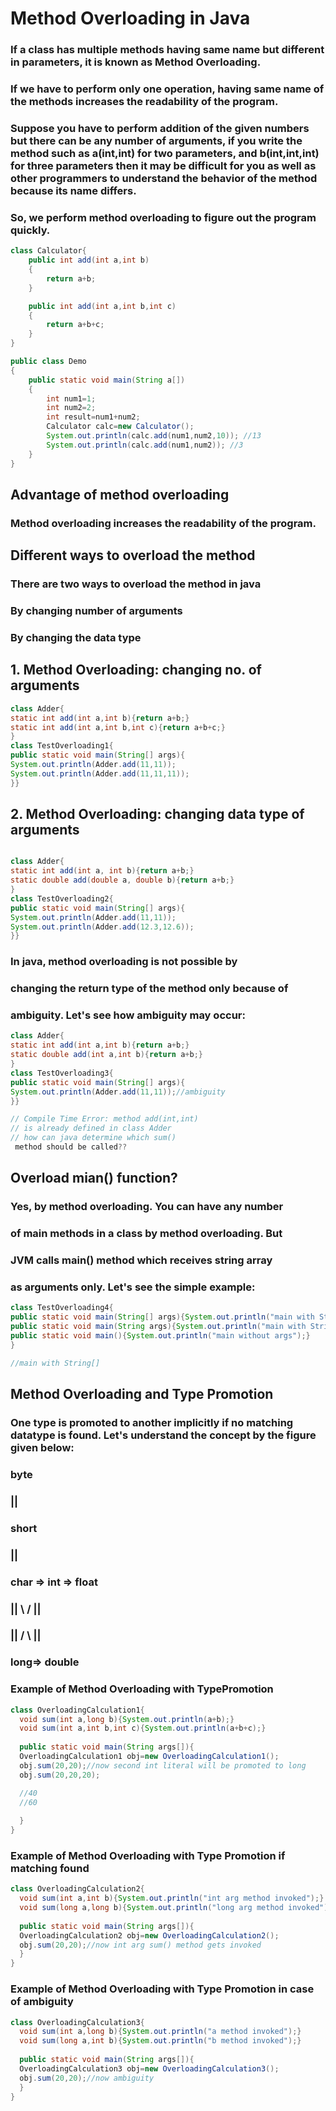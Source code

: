 # Method Overloading in Java

### If a class has multiple methods having same name but different in parameters, it is known as Method Overloading.

### If we have to perform only one operation, having same name of the methods increases the readability of the program.

### Suppose you have to perform addition of the given numbers but there can be any number of arguments, if you write the method such as a(int,int) for two parameters, and b(int,int,int) for three parameters then it may be difficult for you as well as other programmers to understand the behavior of the method because its name differs.

### So, we perform method overloading to figure out the program quickly.


```java
class Calculator{
    public int add(int a,int b)
    {
        return a+b;
    }

    public int add(int a,int b,int c)
    {
        return a+b+c;
    }
}

public class Demo
{
    public static void main(String a[])
    {
        int num1=1;
        int num2=2;
        int result=num1+num2;
        Calculator calc=new Calculator();
        System.out.println(calc.add(num1,num2,10)); //13
        System.out.println(calc.add(num1,num2)); //3
    }
}


```


## Advantage of method overloading
### Method overloading increases the readability of the program.

## Different ways to overload the method
### There are two ways to overload the method in java

### By changing number of arguments
### By changing the data type

## 1. Method Overloading: changing no. of arguments

```java
class Adder{  
static int add(int a,int b){return a+b;}  
static int add(int a,int b,int c){return a+b+c;}  
}  
class TestOverloading1{  
public static void main(String[] args){  
System.out.println(Adder.add(11,11));  
System.out.println(Adder.add(11,11,11));  
}}  
```

## 2. Method Overloading: changing data type of arguments

```java

class Adder{  
static int add(int a, int b){return a+b;}  
static double add(double a, double b){return a+b;}  
}  
class TestOverloading2{  
public static void main(String[] args){  
System.out.println(Adder.add(11,11));  
System.out.println(Adder.add(12.3,12.6));  
}}  
```


### In java, method overloading is not possible by
### changing the return type of the method only because of
###  ambiguity. Let's see how ambiguity may occur:

```java
class Adder{  
static int add(int a,int b){return a+b;}  
static double add(int a,int b){return a+b;}  
}  
class TestOverloading3{  
public static void main(String[] args){  
System.out.println(Adder.add(11,11));//ambiguity  
}}  

// Compile Time Error: method add(int,int) 
// is already defined in class Adder
// how can java determine which sum()
 method should be called??
```

## Overload mian() function?

### Yes, by method overloading. You can have any number
### of main methods in a class by method overloading. But
### JVM calls main() method which receives string array 
### as arguments only. Let's see the simple example:

```java
class TestOverloading4{  
public static void main(String[] args){System.out.println("main with String[]");}  
public static void main(String args){System.out.println("main with String");}  
public static void main(){System.out.println("main without args");}  
}  

//main with String[]
```

## Method Overloading and Type Promotion

### One type is promoted to another implicitly if no matching datatype is found. Let's understand the concept by the figure given below:




###                     byte
###                      ||
###                     short
###                      ||
###             char => int => float
###                      || \ /  ||
###                      || / \   ||     
###                     long=> double

### Example of Method Overloading with TypePromotion

```java
class OverloadingCalculation1{  
  void sum(int a,long b){System.out.println(a+b);}  
  void sum(int a,int b,int c){System.out.println(a+b+c);}  
  
  public static void main(String args[]){  
  OverloadingCalculation1 obj=new OverloadingCalculation1();  
  obj.sum(20,20);//now second int literal will be promoted to long  
  obj.sum(20,20,20);  

  //40
  //60
  
  }  
}  
```



### Example of Method Overloading with Type Promotion if matching found



```java
class OverloadingCalculation2{  
  void sum(int a,int b){System.out.println("int arg method invoked");}  
  void sum(long a,long b){System.out.println("long arg method invoked");}  
  
  public static void main(String args[]){  
  OverloadingCalculation2 obj=new OverloadingCalculation2();  
  obj.sum(20,20);//now int arg sum() method gets invoked  
  }  
}  
```


### Example of Method Overloading with Type Promotion in case of ambiguity


```java
class OverloadingCalculation3{  
  void sum(int a,long b){System.out.println("a method invoked");}  
  void sum(long a,int b){System.out.println("b method invoked");}  
  
  public static void main(String args[]){  
  OverloadingCalculation3 obj=new OverloadingCalculation3();  
  obj.sum(20,20);//now ambiguity  
  }  
}  

```

